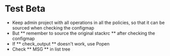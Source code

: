 # Test Beta

* Keep admin project with all operations in all the policies, so that it can be sourced when checking the configmap
* But ** remember to source the original stackrc ** after checking the configmap
* If ** check_output ** doesn't work, use Popen
* Check ** MSG ** in list tree
